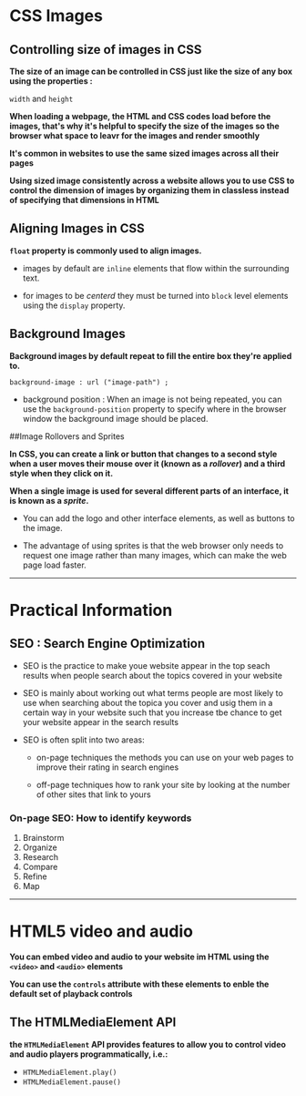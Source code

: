 # CSS Images

## Controlling size of images in CSS

**The size of an image can be controlled in CSS just like the size of any box using the properties :**

`width` and `height `  


**When loading a webpage, the HTML and CSS codes load before the images, that's why it's helpful to specify the size of the images so the browser what space to leavr for the images and render smoothly**  

**It's common in websites to use the same sized images across all their pages**  

**Using sized image consistently across a website allows you to use CSS to control the dimension of images by organizing them in classless instead of specifying that dimensions in HTML** 


## Aligning Images in CSS 

**`float` property is commonly used to  align images.** 

- images by default are `inline` elements that flow within the surrounding text.

- for images to be *centerd* they must be turned into `block` level elements using the `display` property. 

## Background Images

**Background images by default repeat to fill the entire box they're applied to.**

 ```
background-image : url ("image-path") ;
```

- background position :
    When an image is not being repeated, you can use the `background-position` property to specify where in the browser window the background image should be placed. 

##Image Rollovers and Sprites

**In CSS, you can create a link or button that changes to a second style when a user moves their mouse over it (known as a _rollover_) and a third style when they click on it.**

**When a single image is used for several different parts of an interface, it is known as a  _sprite_.** 

- You can add the logo and other interface elements, as well as buttons to the image.

- The advantage of using sprites is that the web browser only needs to request one image rather than many images, which can make the web page load faster.


-------------------------------------------------


# Practical Information


## SEO : Search Engine Optimization

- SEO is the practice to make youe website appear in the top seach results when people search about the topics covered in your website 

- SEO is mainly about working out what terms people are most likely to use when searching about the topica you cover and usig them in a certain way in your website such that you increase tbe chance to get your website appear in the search results

- SEO is often split into two areas: 
    - on-page techniques 
      the methods you can use on your web pages to improve their rating in search engines

    - off-page techniques
      how to rank your site by looking at the number of other sites that link to yours


### On-page SEO: How to identify keywords

1. Brainstorm
1. Organize
3. Research
3. Compare
4. Refine
5. Map


----------------------------------------------------------

# HTML5 video and audio

**You can embed video and audio to your website im HTML using the `<video>` and `<audio>` elements**

**You can use the `controls` attribute with these elements to enble the default set of playback controls**

## The HTMLMediaElement API


**the `HTMLMediaElement` API provides features to allow you to control video and audio players programmatically, i.e.:**

- `HTMLMediaElement.play()`
- `HTMLMediaElement.pause()`
